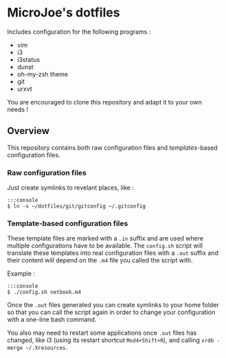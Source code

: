 # MicroJoe's dotfiles

Includes configuration for the following programs :

 * vim
 * i3
 * i3status
 * dunst
 * oh-my-zsh theme
 * git
 * urxvt

You are encouraged to clone this repository and adapt it to your own needs !

## Overview

This repository contains both raw configuration files and *templates*-based
configuration files.

### Raw configuration files

Just create symlinks to revelant places, like :

    :::console
    $ ln -s ~/dotfiles/git/gitconfig ~/.gitconfig

### Template-based configuration files

These template files are marked with a `.in` suffix and are used where multiple
configurations have to be available. The `config.sh` script will translate
these templates into real configuration files with a `.out` suffix and their
content will depend on the `.m4` file you called the script with.

Example :

    :::console
    $ ./config.sh netbook.m4

Once the `.out` files generated you can create symlinks to your home folder so
that you can call the script again in order to change your configuration with a
one-line bash command.

You also may need to restart some applications once `.out` files has changed,
like i3 (using its restart shortcut `Mod4+Shift+R`), and calling
`xrdb -merge ~/.Xresources`.
